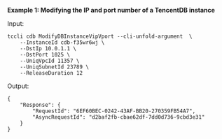 **Example 1: Modifying the IP and port number of a TencentDB instance**



Input: 

```
tccli cdb ModifyDBInstanceVipVport --cli-unfold-argument  \
    --InstanceId cdb-f35wr6wj \
    --DstIp 10.0.1.1 \
    --DstPort 1025 \
    --UniqVpcId 11357 \
    --UniqSubnetId 23789 \
    --ReleaseDuration 12
```

Output: 
```
{
    "Response": {
        "RequestId": "6EF60BEC-0242-43AF-BB20-270359FB54A7",
        "AsyncRequestId": "d2baf2fb-cbae62df-7dd0d736-9cbd3e31"
    }
}
```

